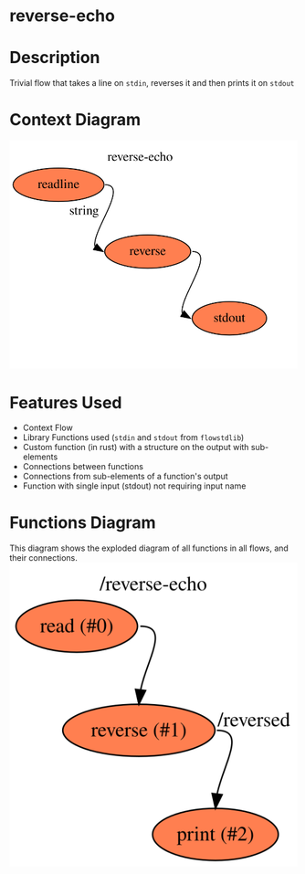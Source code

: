 reverse-echo
==

Description
===
Trivial flow that takes a line on `stdin`, reverses it and then prints it on `stdout`

Context Diagram
===
![Context diagram](context.dot.svg)

Features Used
===
* Context Flow
* Library Functions used (`stdin` and `stdout` from `flowstdlib`)
* Custom function (in rust) with a structure on the output with sub-elements
* Connections between functions
* Connections from sub-elements of a function's output
* Function with single input (stdout) not requiring input name

Functions Diagram
===
This diagram shows the exploded diagram of all functions in all flows, and their connections.
![Full functions diagram](functions.dot.svg)